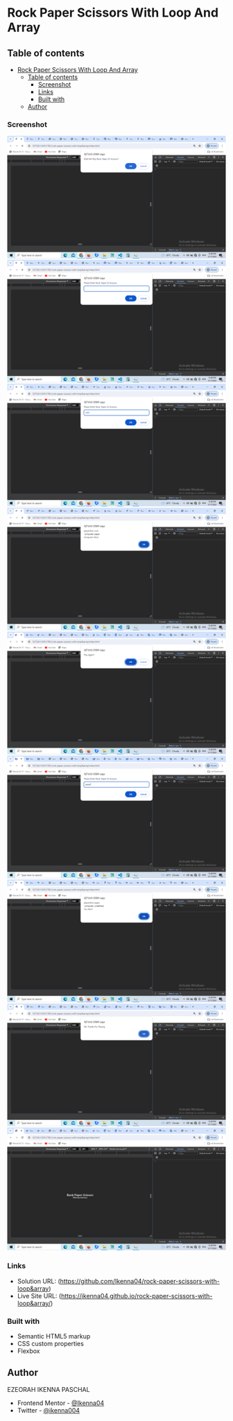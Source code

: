 # Rock Paper Scissors With Loop And Array

## Table of contents

- [Rock Paper Scissors With Loop And Array](#rock-paper-scissors-with-loop-and-array)
  - [Table of contents](#table-of-contents)
    - [Screenshot](#screenshot)
    - [Links](#links)
    - [Built with](#built-with)
  - [Author](#author)

### Screenshot

![](<screen-shots/Screenshot%20(66).png>)
![](<screen-shots/Screenshot%20(67).png>)
![](<screen-shots/Screenshot%20(68).png>)
![](<screen-shots/Screenshot%20(69).png>)
![](<screen-shots/Screenshot%20(70).png>)
![](<screen-shots/Screenshot%20(71).png>)
![](<screen-shots/Screenshot%20(72).png>)
![](<screen-shots/Screenshot%20(73).png>)
![](<screen-shots/Screenshot%20(74).png>)

### Links

- Solution URL:
  (https://github.com/Ikenna04/rock-paper-scissors-with-loop&array)
- Live Site URL:
  (https://ikenna04.github.io/rock-paper-scissors-with-loop&array/)

### Built with

- Semantic HTML5 markup
- CSS custom properties
- Flexbox

## Author

EZEORAH IKENNA PASCHAL

<!-- - Website - [Add your name here](https://www.your-site.com) -->

- Frontend Mentor - [@Ikenna04](https://www.frontendmentor.io/profile/Ikenna04)
- Twitter - [@ikenna004](https://www.twitter.com/ikenna004)

